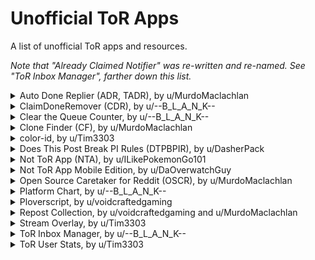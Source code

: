 # Unofficial ToR Apps
A list of unofficial ToR apps and resources.

*Note that "Already Claimed Notifier" was re-written and re-named. See "ToR Inbox Manager", farther down this list.*

</details>

<details><summary> Auto Done Replier (ADR, TADR), by u/MurdoMaclachlan </summary>  

---

- [GitHub](https://github.com/MurdoMaclachlan/tadr)  
- [PyPi](https://pypi.org/project/tadr/)

From its README:
> Also known as TADR, this program monitors the Reddit inbox of its user and detects comment from the r/TranscribersOfReddit bot notifying them that it could not find their transcription.

---

</details>

<details><summary> ClaimDoneRemover (CDR), by u/--B_L_A_N_K-- </summary>  

---

- [GitHub](https://github.com/TheodoreHua/ClaimDoneRemover)  

From its README:
> Also known as CDRemover or CDR, this program removes "claim" and "done" comments after a period of time. It is designed with r/TranscribersOfReddit transcribers in mind; specifically those who are tired of these comments clogging up their profiles.

*Warning: this program is known to be prone to a bug that can cause the ToR-Stats Discord bot to freeze.*

---

</details>

<details><summary> Clear the Queue Counter, by u/--B_L_A_N_K-- </summary>  

---

- [Website](https://www.theodorehua.dev/app/clear-the-queue/countdown)

Provides a counter for how many posts in the queue are Unclaimed, In Progress and Completed, as well as differences with the last refresh. Refreshes every 5 minutes.

---

</details>

<details><summary> Clone Finder (CF), by u/MurdoMaclachlan </summary>  

---

- [GitHub](https://github.com/MurdoMaclachlan/clone-finder)  

From its README:
> This small tool finds, notifies and documents cloned posts in r/TranscribersOfReddit queue. These clones arise as a result of Reddit sending an error response despite there actually being no error, causing the bot to attempt to post again and resulting in a clone appearing.

*Note: This program is probably not very useful for people who are not moderators, as they can only report clones, not remove them.*

---

</details>

<details><summary> color-id, by u/Tim3303 </summary>  

---

- [Wesbite](https://timjentzsch.github.io/color-id/)
- [GitHub](https://github.com/TimJentzsch/color-id)  

From its README:
> A tool to determine the names of colors.

An especially useful project for those with colour deficiency.

---

</details>


<details><summary> Does This Post Break PI Rules (DTPBPIR), by u/DasherPack </summary>  

---

- [Website](https://sites.google.com/view/doesitbreakpirules/)  

---

</details>

<details><summary> Not ToR App (NTA), by u/ILikePokemonGo101 </summary>

---

- [Website](https://transcribing.app/logged-in)

This project is created to streamline the transcription process, allowing quicker browsing of the queue, reviewing of posts' contents and comments, claiming of them, and completion of the transcription through template macros and automatic splitting of transcriptions over the character limit.

*Warning: this program is known to be prone to several bugs, including failure to post "done", occasional failure to post subsequent comments in multi-comment transcriptions, and increased chance of accidentally stealing already claimed transcriptions.*

---

</details>

<details><summary> Not ToR App Mobile Edition, by u/DaOverwatchGuy </summary>
  
---

- [GitHub](https://github.com/ichbineinNerd/not-tor-app-mobile-edition)

Similar to the website edition of Not ToR App, this streamlines the transcription process for mobile.

*Warning: while it is easier to transcribe on mobile with this app than it is with a non-transcription-focused Reddit app, it is still much harder transcribing on mobile than on desktop/laptop.*

---

</details>

<details><summary> Open Source Caretaker for Reddit (OSCR), by u/MurdoMaclachlan </summary>
  
---

- [GitHub](https://github.com/MurdoMaclachlan/oscr)
- [PyPi](https://pypi.org/project/oscr/)

From its README:
> More lovingly known as Oscar, this program removes blacklisted comments after a period of time. It is designed with r/TranscribersOfReddit transcribers in mind; specifically those who are tired of these comments clogging up their profiles, thus the contents of the default blacklist.

*Warning: this program is known to be prone to a bug that can cause the ToR-Stats Discord bot to freeze.*

---

</details>

<details><summary> Platform Chart, by u/--B_L_A_N_K-- </summary>
  
---

- [GitHub](https://github.com/TheodoreHua/ToR-Platform-Chart)

From its README:
> An unofficial repository of references (and sometimes unofficial templates) for various platforms that r/TranscribersOfReddit users may come across. (Partly inspired by u/Halailah and ToR-Repost-Collection).

---

</details>

<details><summary> Ploverscript, by u/voidcraftedgaming </summary>
  
---

- [GitHub](https://github.com/codingJWilliams/Ploverscript)

From its README:
> Ploverscript is a lightweight Python script that automates the process of transcribing with r/transcribersofreddit.

Also, a warning from the repository:
> To use the script you **must** modmail /r/TranscribersOfReddit mods to seek permission.

---

</details>

<details><summary> Repost Collection, by u/voidcraftedgaming and u/MurdoMaclachlan </summary>
  
---

- [Main collection](https://github.com/MurdoMaclachlan/ToR-Repost-Collection/wiki)
- [u/voidcraftedgaming's original GitHub repository](https://github.com/codingJWilliams/ToR-Repost-Collection)

From the original's README:
> This allows us to transcribe with more ease and get gammas faster, provide image transcriptions for those with vision impairments/ who use text-to-speech software, and those on mobile or with limited data.

The project contains a repository of references and templates for various commonly reposted memes and images. u/MurdoMaclachlan forked the repository because the original is no longer maintained and is somewhat out of date.

---

</details>

<details><summary> Stream Overlay, by u/Tim3303 </summary>
  
---

- [Overlay Generator](https://timjentzsch.github.io/tor-user-stats/stream.html)
- [GitHub](https://github.com/TimJentzsch/tor-user-stats)

Hosted on the same repository as ToR User Stats (see below), this was created with the intent of making an easy-to-use, stats-related overlay for transcribers who stream their transcriptions, but with a little tweaking can also be used a desktop applet to help you track your stats as you transcribe.

---

</details>

<details><summary> ToR Inbox Manager, by u/--B_L_A_N_K-- </summary>
  
---
  
- [GitHub](https://github.com/TheodoreHua/AlreadyClaimedNotifier)  

From its README:
> Also known as ACN, this program sends a notification to the user when it detects a comment reply stating that the post their doing has already been claimed. It is designed with r/TranscribersOfReddit transcribers in mind; specifically those who don't want to summon an angry mod...

---

</details>

<details><summary> ToR User Stats, by u/Tim3303 </summary>
  
---

## CURRENTLY BROKEN
  
- [Website](https://timjentzsch.github.io/tor-user-stats/)
- [GitHub](https://github.com/TimJentzsch/tor-user-stats)

From its README:
> This is a tool to obtain user-related statistics to /r/TranscribersOfReddit related transcriptions.

The stats and analyses provided by the project include: graphs, peaks and averages, 100/24 progress, most upvoted transcriptions, and more.

---

</details>
